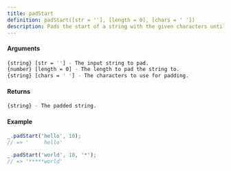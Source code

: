 ```yaml
---
title: padStart
definition: padStart([str = ''], [length = 0], [chars = ' '])
description: Pads the start of a string with the given characters until it reaches the specified length.
---
```



#### Arguments


```bash
{string} [str = ''] - The input string to pad.
{number} [length = 0] - The length to pad the string to.
{string} [chars = ' '] - The characters to use for padding.
```


#### Returns


```bash
{string} - The padded string.
```


#### Example


```ts
_.padStart('hello', 10);
// => '     hello'

_.padStart('world', 10, '*');
// => '*****world'
```
